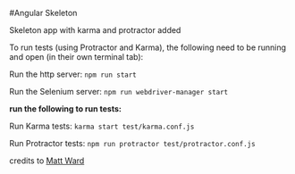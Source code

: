 #Angular Skeleton

Skeleton app with karma and protractor added

To run tests (using Protractor and Karma), the following need to be running and open (in their own terminal tab):

Run the http server: `npm run start`

Run the Selenium server: `npm run webdriver-manager start`

**run the following to run tests:**

Run Karma tests: `karma start test/karma.conf.js`

Run Protractor tests: `npm run protractor test/protractor.conf.js`


credits to [Matt Ward](https://github.com/iammatthewward/notes)
